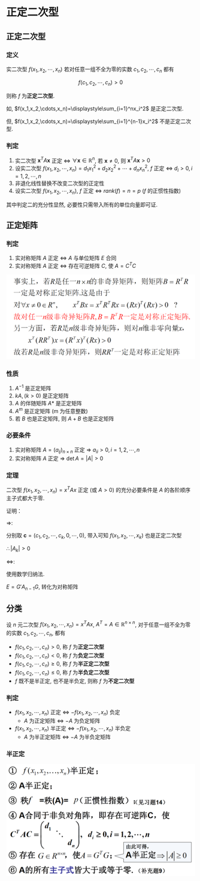 # 正定二次型

## 正定二次型

### 定义

实二次型 $f(x_1,x_2,\cdots,x_n)$ 若对任意一组不全为零的实数 $c_1,c_2,\cdots,c_n$ 都有

$$
f(c_1,c_2,\cdots,c_n)>0
$$

则称 $f$ 为**正定二次型**.

如, $f(x_1,x_2,\cdots,x_n)=\displaystyle\sum_{i=1}^nx_i^2$ 是正定二次型.

但, $f(x_1,x_2,\cdots,x_n)=\displaystyle\sum_{i=1}^{n-1}x_i^2$ 不是正定二次型.


### 判定

1. 实二次型 $\boldsymbol{x}^TA\boldsymbol{x}$ 正定 $\Leftrightarrow$ $\forall \boldsymbol{x}\in\mathbb{R}^n$, 若 $\boldsymbol{x}\neq 0$, 则 $\boldsymbol{x}^TA\boldsymbol{x}>0$
2. 设实二次型 $f(x_1,x_2,\cdots,x_n)=d_1x_1^2+d_2x_2^2+\cdots+d_nx_n^2$, $f$ 正定 $\Leftrightarrow$ $d_i>0,i=1,2,\cdots,n$
3. 非退化线性替换不改变二次型的正定性
4. 设实二次型 $f(x_1,x_2,\cdots,x_n)$, $f$ 正定 $\Leftrightarrow$ $rank(f)=n=p$ ($f$ 的正惯性指数)

其中判定二的充分性显然, 必要性只需带入所有的单位向量即可证.


## 正定矩阵

### 判定

1. 实对称矩阵 $A$ 正定 $\Leftrightarrow$ $A$ 与单位矩阵 $E$ 合同
2. 实对称矩阵 $A$ 正定 $\Leftrightarrow$ 存在可逆矩阵 $C$, 使 $A=C^TC$

![](./images/2021-03-11-09-08-05.png)

### 性质

1. $A^{-1}$ 是正定矩阵
2. $kA,(k>0)$ 是正定矩阵
3. $A$ 的伴随矩阵 $A*$ 是正定矩阵
4. $A^m$ 是正定矩阵 (m 为任意整数)
5. 若 $B$ 也是正定矩阵, 则 $A+B$ 也是正定矩阵

### 必要条件

1. 实对称矩阵 $A=(a_{ij})_{n\times n}$ 正定 $\Rightarrow$ $a_{ii}>0,i=1,2,\cdots,n$
2. 实对称矩阵 $A$ 正定 $\Rightarrow$ $\det A=|A|>0$

### 定理

二次型 $f(x_1,x_2,\cdots,x_n)=x^TAx$ 正定 (或 $A>0$) 的充分必要条件是 $A$ 的各阶顺序主子式都大于零.

证明：

$\Rightarrow$:

分别取 $\boldsymbol{c}=(c_1,c_2,\cdots ,c_k,0,\cdots,0)$, 带入可知 $f(x_1,x_2,\cdots,x_k)$ 也是正定二次型

$\therefore |A_k|>0$

$\Leftrightarrow$:

使用数学归纳法.

$E=G'A_{n-1}G$, 转化为对称矩阵


## 分类

设 $n$ 元二次型 $f(x_1,x_2,\cdots,x_n)=x^TAx$, $A^T=A\in\mathbb{R}^{n\times n}$, 对于任意一组不全为零的实数 $c_1,c_2,\cdots,c_n$, 都有

* $f(c_1,c_2,\cdots,c_n)>0$, 称 $f$ 为**正定二次型**
* $f(c_1,c_2,\cdots,c_n)<0$, 称 $f$ 为**负定二次型**
* $f(c_1,c_2,\cdots,c_n)\geq 0$, 称 $f$ 为**半正定二次型**
* $f(c_1,c_2,\cdots,c_n)\leq 0$, 称 $f$ 为**半负定二次型**
* $f$ 既不是半正定, 也不是半负定, 则称 $f$ 为**不定二次型**


### 判定

* $f(x_1,x_2,\cdots,x_n)$ 正定 $\Leftrightarrow$ $-f(x_1,x_2,\cdots,x_n)$ 负定
  * $A$ 为正定矩阵 $\Leftrightarrow$ $-A$ 为负定矩阵 
* $f(x_1,x_2,\cdots,x_n)$ 半正定 $\Leftrightarrow$ $-f(x_1,x_2,\cdots,x_n)$ 半负定
  * $A$ 为半正定矩阵 $\Leftrightarrow$ $-A$ 为半负定矩阵


### 半正定

![](./images/2021-03-15-09-16-11.png)


